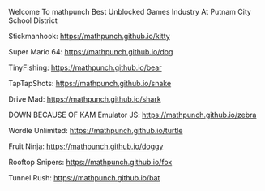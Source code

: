 Welcome To mathpunch Best Unblocked Games Industry At Putnam City School District

Stickmanhook: https://mathpunch.github.io/kitty

Super Mario 64: https://mathpunch.github.io/dog

TinyFishing: https://mathpunch.github.io/bear

TapTapShots: https://mathpunch.github.io/snake

Drive Mad: https://mathpunch.github.io/shark

DOWN BECAUSE OF KAM Emulator JS: https://mathpunch.github.io/zebra

Wordle Unlimited: https://mathpunch.github.io/turtle

Fruit Ninja: https://mathpunch.github.io/doggy

Rooftop Snipers: https://mathpunch.github.io/fox

Tunnel Rush: https://mathpunch.github.io/bat
